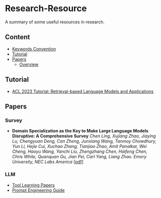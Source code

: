 # Research-Resource

A summary of some useful resources in research.

## Content

- [Keywords Convention](#keywords-convention)
- [Tutorial](#tutorial)
- [Papers](#papers)
  - [Overview](#survey)


## Tutorial
- [ACL 2023 Tutorial: Retrieval-based Language Models and Applications](https://acl2023-retrieval-lm.github.io/)

  
## Papers

### Survey

- **Domain Specialization as the Key to Make Large Language Models Disruptive: A Comprehensive Survey**
  *Chen Ling, Xujiang Zhao, Jiaying Lu, Chengyuan Deng, Can Zheng, Junxiang Wang, Tanmoy Chowdhury, Yun Li, Hejie Cui, Xuchao Zhang, Tianjiao Zhao, Amit Panalkar, Wei Cheng, Haoyu Wang, Yanchi Liu, Zhengzhang Chen, Haifeng Chen, Chris White, Quanquan Gu, Jian Pei, Carl Yang, Liang Zhao.*
  *Emory University, NEC Labs America* [[pdf](https://arxiv.org/pdf/2305.18703.pdf)]

### LLM
- [Tool Learning Papers](https://github.com/thunlp/ToolLearningPapers#why-tool-learning)
- [Prompt Engineering Guide](https://www.promptingguide.ai/papers)

